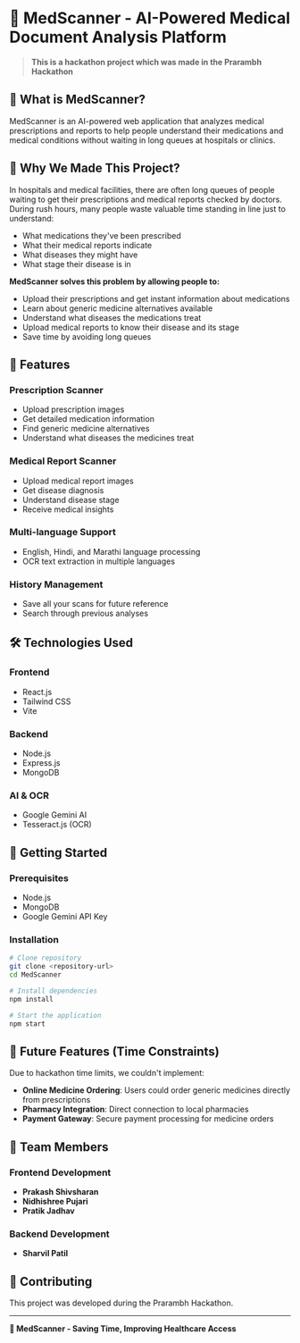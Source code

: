 # 🏥 MedScanner - AI-Powered Medical Document Analysis Platform

> **This is a hackathon project which was made in the Prarambh Hackathon**

## 🌟 **What is MedScanner?**

MedScanner is an AI-powered web application that analyzes medical prescriptions and reports to help people understand their medications and medical conditions without waiting in long queues at hospitals or clinics.

## 🚨 **Why We Made This Project?**

In hospitals and medical facilities, there are often long queues of people waiting to get their prescriptions and medical reports checked by doctors. During rush hours, many people waste valuable time standing in line just to understand:

- What medications they've been prescribed
- What their medical reports indicate
- What diseases they might have
- What stage their disease is in

**MedScanner solves this problem by allowing people to:**
- Upload their prescriptions and get instant information about medications
- Learn about generic medicine alternatives available
- Understand what diseases the medications treat
- Upload medical reports to know their disease and its stage
- Save time by avoiding long queues

## 🎯 **Features**

### **Prescription Scanner**
- Upload prescription images
- Get detailed medication information
- Find generic medicine alternatives
- Understand what diseases the medicines treat

### **Medical Report Scanner**
- Upload medical report images
- Get disease diagnosis
- Understand disease stage
- Receive medical insights

### **Multi-language Support**
- English, Hindi, and Marathi language processing
- OCR text extraction in multiple languages

### **History Management**
- Save all your scans for future reference
- Search through previous analyses

## 🛠️ **Technologies Used**

### **Frontend**
- React.js
- Tailwind CSS
- Vite

### **Backend**
- Node.js
- Express.js
- MongoDB

### **AI & OCR**
- Google Gemini AI
- Tesseract.js (OCR)

## 🚀 **Getting Started**

### **Prerequisites**
- Node.js
- MongoDB
- Google Gemini API Key

### **Installation**
```bash
# Clone repository
git clone <repository-url>
cd MedScanner

# Install dependencies
npm install

# Start the application
npm start
```

## 🔮 **Future Features (Time Constraints)**

Due to hackathon time limits, we couldn't implement:
- **Online Medicine Ordering**: Users could order generic medicines directly from prescriptions
- **Pharmacy Integration**: Direct connection to local pharmacies
- **Payment Gateway**: Secure payment processing for medicine orders

## 👥 **Team Members**

### **Frontend Development**
- **Prakash Shivsharan**
- **Nidhishree Pujari**
- **Pratik Jadhav**

### **Backend Development**
- **Sharvil Patil**

## 🤝 **Contributing**

This project was developed during the Prarambh Hackathon.

---

**🏥 MedScanner - Saving Time, Improving Healthcare Access**
